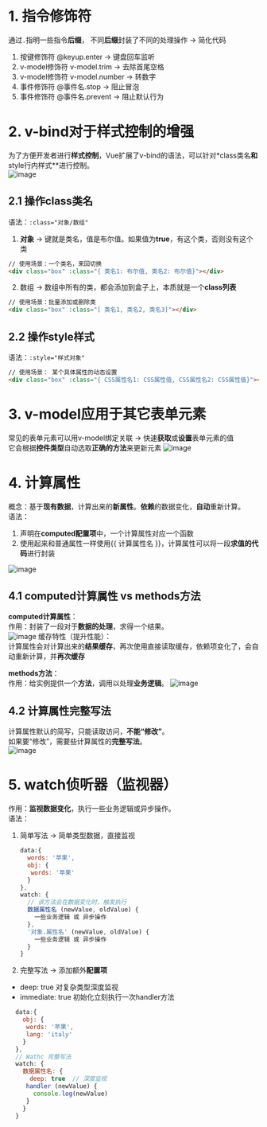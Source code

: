  # 1. 指令修饰符 
通过`.`指明一些指令**后缀**， 不同**后缀**封装了不同的处理操作 -> 简化代码  
1. 按键修饰符 @keyup.enter -> 键盘回车监听
2. v-model修饰符 v-model.trim -> 去除首尾空格
3. v-model修饰符 v-model.number -> 转数字
4. 事件修饰符 @事件名.stop -> 阻止冒泡
5. 事件修饰符 @事件名.prevent -> 阻止默认行为

# 2. v-bind对于样式控制的增强
为了方便开发者进行**样式控制**，Vue扩展了v-bind的语法，可以针对*class类名**和**style行内样式**进行控制。  
![image](https://github.com/Happy-jianghui/Frontend-Learning/assets/98568967/2a601ff0-2eca-477a-b1cc-40924ae7ecd9)  

## 2.1 操作class类名
语法：`:class="对象/数组"`
 1. **对象** -> 键就是类名，值是布尔值。如果值为**true**，有这个类，否则没有这个类
```HTML
// 使用场景：一个类名，来回切换  
<div class="box" :class="{ 类名1: 布尔值, 类名2: 布尔值}"></div>
```

 2. 数组 -> 数组中所有的类，都会添加到盒子上，本质就是一个**class列表**
```HTML
// 使用场景：批量添加或删除类
<div class="box" :class="[ 类名1, 类名2, 类名3]"></div>
```

## 2.2 操作style样式
语法：`:style="样式对象"`  
```HTML
// 使用场景： 某个具体属性的动态设置  
<div class="box" :class="{ CSS属性名1: CSS属性值, CSS属性名2: CSS属性值}"></div>
```

# 3. v-model应用于其它表单元素 
常见的表单元素可以用v-model绑定关联 -> 快速**获取**或**设置**表单元素的值  
它会根据**控件类型**自动选取**正确的方法**来更新元素
![image](https://github.com/Happy-jianghui/Frontend-Learning/assets/98568967/2e529209-22ce-4c54-a5f6-c38202a7b184)


# 4. 计算属性
概念：基于**现有数据**，计算出来的**新属性**。**依赖**的数据变化，**自动**重新计算。  
语法：  
 1. 声明在**computed配置项**中，一个计算属性对应一个函数
 2. 使用起来和普通属性一样使用{{ 计算属性名 }}，计算属性可以将一段**求值的代码**进行封装

![image](https://github.com/Happy-jianghui/Frontend-Learning/assets/98568967/4f1cb8dc-1e53-42d4-9137-f9b5ba0060e0)

## 4.1 computed计算属性 vs methods方法
**computed计算属性**：  
作用：封装了一段对于**数据的处理**，求得一个结果。  
![image](https://github.com/Happy-jianghui/Frontend-Learning/assets/98568967/06f2924a-441e-4195-920a-e75e8db06a47)
缓存特性（提升性能）：  
计算属性会对计算出来的**结果缓存**，再次使用直接读取缓存，依赖项变化了，会自动重新计算，并**再次缓存**  

  
**methods方法**：  
作用：给实例提供一个**方法**，调用以处理**业务逻辑**。
![image](https://github.com/Happy-jianghui/Frontend-Learning/assets/98568967/6462cddb-91bf-4280-8126-da11bbdc118f)


## 4.2 计算属性完整写法
计算属性默认的简写，只能读取访问，**不能“修改”**。  
如果要“修改”，需要些计算属性的**完整写法**。  
![image](https://github.com/Happy-jianghui/Frontend-Learning/assets/98568967/48743d8d-1542-4701-962e-5c981be49d38)



# 5. watch侦听器（监视器）
作用：**监视数据变化**，执行一些业务逻辑或异步操作。  
语法：  
 1. 简单写法 -> 简单类型数据，直接监视
    ```JavaScript
    data:{
      words: '苹果',
      obj: {
       words: '苹果'
      }
    },
    watch: {
      // 该方法会在数据变化时，触发执行
      数据属性名 (newValue, oldValue) {
        一些业务逻辑 或 异步操作
      },
      '对象.属性名' (newValue, oldValue) {
        一些业务逻辑 或 异步操作
      }
    }
    ```

 2. 完整写法 -> 添加额外**配置项**
  - deep: true 对复杂类型深度监视
  - immediate: true 初始化立刻执行一次handler方法
  ```JavaScript
    data:{
      obj: {
       words: '苹果',
       lang: 'italy'
      }
    },
    // Wathc 完整写法
    watch: {
      数据属性名: {
        deep: true  // 深度监视
       handler (newValue) {
         console.log(newValue)
       }
      }
    }
  ```













